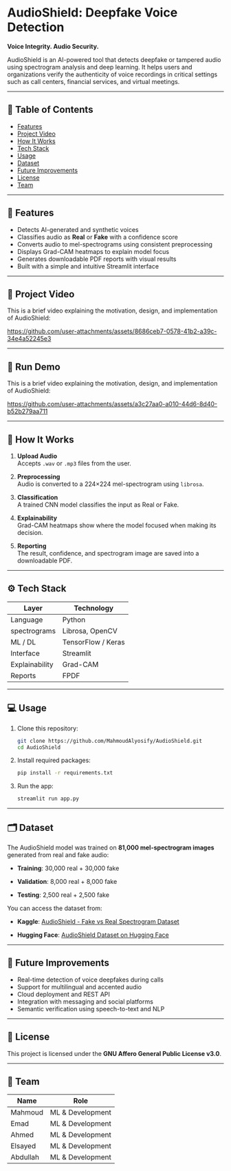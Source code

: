 # AudioShield: Deepfake Voice Detection

**Voice Integrity. Audio Security.**

AudioShield is an AI-powered tool that detects deepfake or tampered audio using spectrogram analysis and deep learning. It helps users and organizations verify the authenticity of voice recordings in critical settings such as call centers, financial services, and virtual meetings.

---

## 📑 Table of Contents

- [Features](#features)
- [Project Video](#project-video)
- [How It Works](#how-it-works)
- [Tech Stack](#tech-stack)
- [Usage](#usage)
- [Dataset](#dataset)
- [Future Improvements](#future-improvements)
- [License](#license)
- [Team](#team)

---

## 🚀 Features

- Detects AI-generated and synthetic voices
- Classifies audio as **Real** or **Fake** with a confidence score
- Converts audio to mel-spectrograms using consistent preprocessing
- Displays Grad-CAM heatmaps to explain model focus
- Generates downloadable PDF reports with visual results
- Built with a simple and intuitive Streamlit interface

---

## 🎥 Project Video

This is a brief video explaining the motivation, design, and implementation of AudioShield:

https://github.com/user-attachments/assets/8686ceb7-0578-41b2-a39c-34e4a52245e3

---

## 🎥 Run Demo

This is a brief video explaining the motivation, design, and implementation of AudioShield:

https://github.com/user-attachments/assets/a3c27aa0-a010-44d6-8d40-b52b279aa711

---

## 🧠 How It Works

1. **Upload Audio**  
   Accepts `.wav` or `.mp3` files from the user.

2. **Preprocessing**  
   Audio is converted to a 224×224 mel-spectrogram using `librosa`.

3. **Classification**  
   A trained CNN model classifies the input as Real or Fake.

4. **Explainability**  
   Grad-CAM heatmaps show where the model focused when making its decision.

5. **Reporting**  
   The result, confidence, and spectrogram image are saved into a downloadable PDF.

---

## ⚙️ Tech Stack

| Layer         | Technology             |
|---------------|-------------------------|
| Language      | Python                  |
| spectrograms  | Librosa, OpenCV         |
| ML / DL       | TensorFlow / Keras      |
| Interface     | Streamlit               |
| Explainability| Grad-CAM                |
| Reports       | FPDF                    |

---

## 💻 Usage

1. Clone this repository:
   ```bash
   git clone https://github.com/MahmoudAlyosify/AudioShield.git
   cd AudioShield


2. Install required packages:

   ```bash
   pip install -r requirements.txt


3. Run the app:

   ```bash
   streamlit run app.py


---

## 🗂 Dataset

The AudioShield model was trained on **81,000 mel-spectrogram images** generated from real and fake audio:

* **Training**:
  30,000 real + 30,000 fake

* **Validation**:
  8,000 real + 8,000 fake

* **Testing**:
  2,500 real + 2,500 fake

You can access the dataset from:

* **Kaggle**:
  [AudioShield - Fake vs Real Spectrogram Dataset](https://www.kaggle.com/datasets/mahmoudalyosify/audioshield-fake-real-audio-spectrogram-dataset)

* **Hugging Face**:
  [AudioShield Dataset on Hugging Face](https://huggingface.co/datasets/mahmoudalyosify/AudioShield_Fake_Real_Audio_Spectrogram_Dataset)

---

## 🧭 Future Improvements

* Real-time detection of voice deepfakes during calls
* Support for multilingual and accented audio
* Cloud deployment and REST API
* Integration with messaging and social platforms
* Semantic verification using speech-to-text and NLP

---

## 📄 License

This project is licensed under the **GNU Affero General Public License v3.0**.

---

## 👥 Team

| Name     | Role                |
| -------- | ------------------- |
| Mahmoud  | ML & Development    |
| Emad     |  ML & Development    |
| Ahmed    |  ML & Development  |
| Elsayed  |  ML & Development  |
| Abdullah |  ML & Development   |



